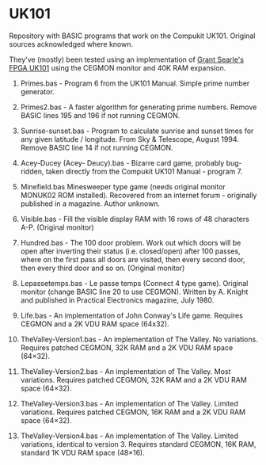 # UK101

Repository with BASIC programs that work on the Compukit UK101. Original sources acknowledged where known.

They've (mostly) been tested using an implementation of <a href="http://searle.x10host.com/uk101FPGA/index.html">Grant Searle's FPGA UK101</a> using the CEGMON monitor and 40K RAM expansion.

1. Primes.bas - Program 6 from the UK101 Manual. Simple prime number generator.

2. Primes2.bas - A faster algorithm for generating prime numbers. Remove BASIC lines 195 and 196 if not running CEGMON.

3. Sunrise-sunset.bas - Program to calculate sunrise and sunset times for any given latitude / longitude. From Sky & Telescope, August 1994. 
Remove BASIC line 14 if not running CEGMON.

4. Acey-Ducey (Acey- Deucy).bas - Bizarre card game, probably bug-ridden, taken directly from the Compukit UK101 Manual - program 7.

5. Minefield.bas Minesweeper type game (needs original monitor MONUK02 ROM installed). Recovered from an internet forum - originally published in a magazine. Author unknown.

6. Visible.bas - Fill the visible display RAM with 16 rows of 48 characters A-P. (Original monitor)

7. Hundred.bas - The 100 door problem. Work out which doors will be open after inverting their status (i.e. closed/open) after 100 passes, where on the
                 first pass all doors are visited, then every second door, then every third door and so on. (Original monitor)

8. Lepassetemps.bas - Le passe temps (Connect 4 type game). Original monitor (change BASIC line 20 to use CEGMON). Written by A. Knight and published
                      in Practical Electronics magazine, July 1980.

9. Life.bas - An implementation of John Conway's Life game. Requires CEGMON and a 2K VDU RAM space (64x32).

10. TheValley-Version1.bas - An implementation of The Valley. No variations. Requires patched CEGMON, 32K RAM and a 2K VDU RAM space (64×32).

11. TheValley-Version2.bas - An implementation of The Valley. Most variations. Requires patched CEGMON, 32K RAM and a 2K VDU RAM space (64×32).

12. TheValley-Version3.bas - An implementation of The Valley. Limited variations. Requires patched CEGMON, 16K RAM and a 2K VDU RAM space (64×32).

13. TheValley-Version4.bas - An implementation of The Valley. Limited variations, identical to version 3. Requires standard CEGMON, 16K RAM, standard 1K VDU RAM space (48×16).
